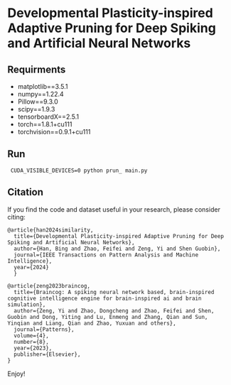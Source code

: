 # Developmental Plasticity-inspired Adaptive Pruning for Deep Spiking and Artificial Neural Networks #

## Requirments ##
* matplotlib==3.5.1
* numpy==1.22.4
* Pillow==9.3.0
* scipy==1.9.3
* tensorboardX==2.5.1
* torch==1.8.1+cu111
* torchvision==0.9.1+cu111


## Run ##

``` CUDA_VISIBLE_DEVICES=0 python prun_ main.py```

## Citation ##
If you find the code and dataset useful in your research, please consider citing:
```
@article{han2024similarity,
  title={Developmental Plasticity-inspired Adaptive Pruning for Deep Spiking and Artificial Neural Networks},
  author={Han, Bing and Zhao, Feifei and Zeng, Yi and Shen Guobin},
  journal={IEEE Transactions on Pattern Analysis and Machine Intelligence},
  year={2024}
  }
  
@article{zeng2023braincog,
  title={Braincog: A spiking neural network based, brain-inspired cognitive intelligence engine for brain-inspired ai and brain simulation},
  author={Zeng, Yi and Zhao, Dongcheng and Zhao, Feifei and Shen, Guobin and Dong, Yiting and Lu, Enmeng and Zhang, Qian and Sun, Yinqian and Liang, Qian and Zhao, Yuxuan and others},
  journal={Patterns},
  volume={4},
  number={8},
  year={2023},
  publisher={Elsevier},
}
```

Enjoy!

